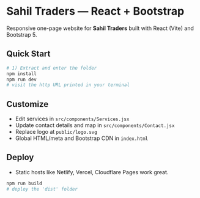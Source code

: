 # Sahil Traders — React + Bootstrap

Responsive one-page website for **Sahil Traders** built with React (Vite) and Bootstrap 5.

## Quick Start
```bash
# 1) Extract and enter the folder
npm install
npm run dev
# visit the http URL printed in your terminal
```

## Customize
- Edit services in `src/components/Services.jsx`
- Update contact details and map in `src/components/Contact.jsx`
- Replace logo at `public/logo.svg`
- Global HTML/meta and Bootstrap CDN in `index.html`

## Deploy
- Static hosts like Netlify, Vercel, Cloudflare Pages work great.
```bash
npm run build
# deploy the 'dist' folder
```
